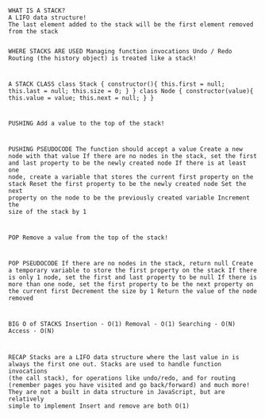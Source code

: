 <code>
WHAT IS A STACK?
A LIFO data structure!
The last element added to the stack will be the first element removed from the stack

WHERE STACKS ARE USED
Managing function invocations
Undo / Redo
Routing (the history object) is treated like a stack!

A STACK CLASS
class Stack {
    constructor(){
        this.first = null;
        this.last = null;
        this.size = 0;
    }
}
class Node {
    constructor(value){
        this.value = value;
        this.next = null;
    }
}

PUSHING
Add a value to the top of the stack!

PUSHING PSEUDOCODE
The function should accept a value
Create a new node with that value
If there are no nodes in the stack, set the first and last property to be the newly created node 
If there is at least one node, create a variable that stores the current first property on the stack
Reset the first property to be the newly created node
Set the next property on the node to be the previously created variable
Increment the size of the stack by 1


POP
Remove a value from the top of the stack!

POP PSEUDOCODE
If there are no nodes in the stack, return null
Create a temporary variable to store the first property on the stack
If there is only 1 node, set the first and last property to be null
If there is more than one node, set the first property to be the next property on the current first
Decrement the size by 1
Return the value of the node removed


BIG O of STACKS
Insertion -   O(1)
Removal -   O(1)
Searching -   O(N)
Access -   O(N)


RECAP
Stacks are a LIFO data structure where the last value in is always the first one out.
Stacks are used to handle function invocations (the call stack), for operations like undo/redo, and for routing (remember pages you have visited and go back/forward) and much more!
They are not a built in data structure in JavaScript, but are relatively simple to implement
Insert and remove are both O(1)
</code>